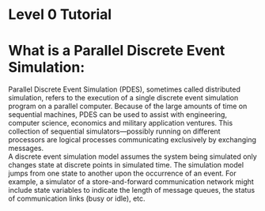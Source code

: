 # Level 0 Tutorial
# <h1> What is a Parallel Discrete Event Simulation:
  
Parallel Discrete Event Simulation (PDES), sometimes called distributed simulation, refers to the execution of a single discrete event simulation program on a parallel computer. Because of the large amounts of time on sequential machines, PDES can be used to assist with engineering, computer science, economics and military application ventures. This collection of sequential simulators—possibly running on different processors are logical processes communicating exclusively by exchanging messages.  
	A discrete event simulation model assumes the system being simulated only changes state at discrete points in simulated time. The simulation model jumps from one state to another upon the occurrence of an event. For example, a simulator of a store-and-forward communication network might include state variables to indicate the length of message queues, the status of communication links (busy or idle), etc.

